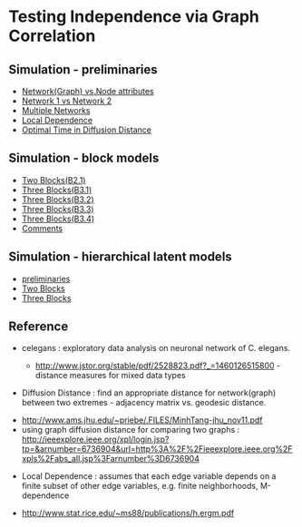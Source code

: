 # Testing Independence via Graph Correlation

## Simulation - preliminaries

* [Network(Graph) vs.Node attributes](http://htmlpreview.github.io/?https://github.com/neurodata/youjin/blob/master/report/network_attribute.html) 
* [Network 1 vs Network 2](http://htmlpreview.github.io/?https://github.com/neurodata/youjin/blob/master/report/network_network.html)
* [Multiple Networks](http://htmlpreview.github.io/?https://github.com/neurodata/youjin/blob/master/report/multinetworks.html)
* [Local Dependence](http://htmlpreview.github.io/?https://github.com/neurodata/youjin/blob/master/report/local_dependence.html) 
* [Optimal Time in Diffusion Distance](http://htmlpreview.github.io/?https://github.com/neurodata/youjin/blob/master/report/local_time.html)

## Simulation - block models
* [Two Blocks(B2.1)](http://htmlpreview.github.io/?https://github.com/neurodata/youjin/blob/master/report/twoblocks.html)
* [Three Blocks(B3.1)](http://htmlpreview.github.io/?https://github.com/neurodata/youjin/blob/master/report/B3_1.html)
* [Three Blocks(B3.2)](https://rawgit.com/neurodata/youjin/master/report/B3_2.html)
* [Three Blocks(B3.3)](http://htmlpreview.github.io/?https://github.com/neurodata/youjin/blob/master/report/threeblocks.html)
* [Three Blocks(B3.4)](http://htmlpreview.github.io/?https://github.com/neurodata/youjin/blob/master/report/B3_4.html)
* [Comments](http://htmlpreview.github.io/?https://github.com/neurodata/youjin/blob/master/report/comments.html)

## Simulation - hierarchical latent models 
* [preliminaries](http://htmlpreview.github.io/?https://github.com/neurodata/youjin/blob/master/report/statistics.html)
* [Two Blocks](http://htmlpreview.github.io/?https://github.com/neurodata/youjin/blob/master/report/latent_two.html)
* [Three Blocks](http://htmlpreview.github.io/?https://github.com/neurodata/youjin/blob/master/report/latent_three.html)


## Reference
* celegans : exploratory data analysis on neuronal network of C. elegans.

  - http://www.jstor.org/stable/pdf/2528823.pdf?_=1460126515800 - distance measures for mixed data types

*  Diffusion Distance : find an appropriate distance for network(graph) between two extremes - adjacency matrix vs. geodesic distance.

 - http://www.ams.jhu.edu/~priebe/.FILES/MinhTang-jhu_nov11.pdf
 - using graph diffusion distance for comparing two graphs : http://ieeexplore.ieee.org/xpl/login.jsp?tp=&arnumber=6736904&url=http%3A%2F%2Fieeexplore.ieee.org%2Fxpls%2Fabs_all.jsp%3Farnumber%3D6736904
 
* Local Dependence : assumes that each edge variable depends on a finite subset of other edge variables, e.g. finite neighborhoods, M-dependence
 - http://www.stat.rice.edu/~ms88/publications/h.ergm.pdf
